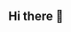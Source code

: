 ## Hi there 👋

<!--
**RocksDXebec123/RocksDXebec123** is a ✨ _special_ ✨ repository because its `README.md` (this file) appears on your GitHub profile.
Here are some ideas to get you started:

###Boas vindas ao meu perfil 💙 Meu nome é Breno
- Estou estudando na [Alura](https://www.alura.com.br)
- Estou me desenvolvendo na linguagem JavaScript
- Utilizo esse espaço para minha organização e compartilhamento dos meus projetos desenvolvidos
### Você pode entrar em contato comigo :mailbox rocksdxebec211@gmail.com
@brend.x7 !(https://tenor.com/view/luffy-gear-5-gif-11749160529476345274)
